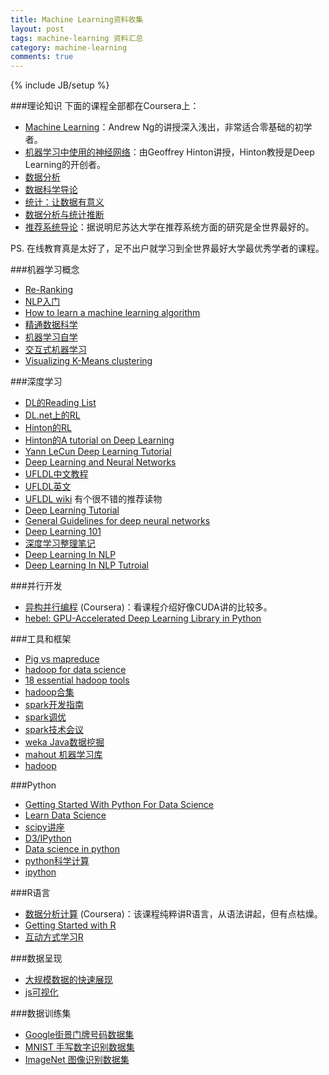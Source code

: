 ```yaml
---
title: Machine Learning资料收集
layout: post
tags: machine-learning 资料汇总
category: machine-learning
comments: true
---
```

{% include JB/setup %}


###理论知识
下面的课程全部都在Coursera上：

* [Machine Learning](https://www.coursera.org/course/ml)：Andrew Ng的讲授深入浅出，非常适合零基础的初学者。
* [机器学习中使用的神经网络](https://www.coursera.org/course/neuralnets)：由Geoffrey Hinton讲授，Hinton教授是Deep Learning的开创者。
* [数据分析](https://www.coursera.org/course/dataanalysis)
* [数据科学导论](https://www.coursera.org/course/datasci)
* [统计：让数据有意义](https://www.coursera.org/course/introstats)
* [数据分析与统计推断](https://www.coursera.org/course/statistics)
* [推荐系统导论](https://www.coursera.org/course/recsys)：据说明尼苏达大学在推荐系统方面的研究是全世界最好的。

PS. 在线教育真是太好了，足不出户就学习到全世界最好大学最优秀学者的课程。

###机器学习概念
* [Re-Ranking](http://dataiku.com/blog/2014/01/14/winning-kaggle.html)
* [NLP入门](http://nlpwp.org/book/)
* [How to learn a machine learning algorithm](http://machinelearningmastery.com/how-to-learn-a-machine-learning-algorithm/)
* [精通数据科学](https://github.com/datasciencemasters/go/)
* [机器学习自学](http://machinelearningmastery.com/self-study-guide-to-machine-learning/)
* [交互式机器学习](http://iml.media.mit.edu/)
* [Visualizing K-Means clustering](http://www.naftaliharris.com/blog/visualizing-k-means-clustering/)

###深度学习
* [DL的Reading List](http://www.iro.umontreal.ca/~lisa/twiki/bin/view.cgi/Public/ReadingOnDeepNetworks)
* [DL.net上的RL](http://deeplearning.net/reading-list/)
* [Hinton的RL](http://www.cs.toronto.edu/~hinton/deeprefs.html)
* [Hinton的A tutorial on Deep Learning](http://videolectures.net/jul09_hinton_deeplearn/)
* [Yann LeCun Deep Learning Tutorial](http://techtalks.tv/talks/deep-learning/58122/)
* [Deep Learning and Neural Networks](http://cl.naist.jp/~kevinduh/a/deep2014/)
* [UFLDL中文教程](http://deeplearning.stanford.edu/wiki/index.php/UFLDL%E6%95%99%E7%A8%8B)
* [UFLDL英文](http://ufldl.stanford.edu/tutorial/index.php/UFLDL_Tutorial)
* [UFLDL wiki](http://ufldl.stanford.edu/wiki/index.php/UFLDL_Tutorial) 有个很不错的推荐读物
* [Deep Learning Tutorial](http://deeplearning.net/tutorial/)
* [General Guidelines for deep neural networks](http://343hz.com/)
* [Deep Learning 101](http://markus.com/deep-learning-101/)
* [深度学习整理笔记](http://blog.csdn.net/zouxy09/article/details/8775360)
* [Deep Learning In NLP](http://licstar.net/archives/328)
* [Deep Learning In NLP Tutroial](http://www.socher.org/index.php/DeepLearningTutorial/DeepLearningTutorial)

###并行开发
* [异构并行编程](https://www.coursera.org/course/hetero) (Coursera)：看课程介绍好像CUDA讲的比较多。
* [hebel: GPU-Accelerated Deep Learning Library in Python](https://github.com/hannes-brt/hebel)

###工具和框架
* [Pig vs mapreduce](http://blog.mortardata.com/post/60274287605/pig-vs-mapreduce)
* [hadoop for data science](http://blog.mortardata.com/post/61501767090/hadoop-for-data-science)
* [18 essential hadoop tools](http://www.infoworld.com/slideshow/131105/18-essential-hadoop-tools-crunching-big-data-232123)
* [hadoop合集](http://www.cnblogs.com/ggjucheng/archive/2012/04/22/2465625.html)
* [spark开发指南](http://rdc.taobao.org/?p=2024)
* [spark调优](http://rdc.taobao.org/?p=2034)
* [spark技术会议](http://spark-summit.org/)
* [weka Java数据挖掘](http://www.cs.waikato.ac.nz/ml/weka/)
* [mahout 机器学习库](https://mahout.apache.org/)
* [hadoop](http://blog.fens.me/series-hadoop-family/)

###Python

* [Getting Started With Python For Data Science](https://www.kaggle.com/wiki/GettingStartedWithPythonForDataScience)
* [Learn Data Science](http://learnds.com/)
* [scipy讲座](http://scipy-lectures.github.io/)
* [D3/IPython](https://www.authorea.com/users/3/articles/3904/_show_article)
* [Data science in python](http://blog.yhathq.com/posts/data-science-in-python-tutorial.html)
* [python科学计算](https://github.com/ipython/ipython/wiki/A-gallery-of-interesting-IPython-Notebooks#scientific-computing-and-data-analysis-with-the-scipy-stack)
* [ipython](https://github.com/ipython/ipython/wiki/A-gallery-of-interesting-IPython-Notebooks)

###R语言
* [数据分析计算](https://www.coursera.org/course/compdata) (Coursera)：该课程纯粹讲R语言，从语法讲起，但有点枯燥。
* [Getting Started with R](http://trevorstephens.com/post/72916401642/titanic-getting-started-with-r)
* [互动方式学习R](https://www.datacamp.com/)

###数据呈现
* [大规模数据的快速展现](http://nanocubes.net/)
* [js可视化](http://sathomas.me/jsdataviz/)

###数据训练集
* [Google街景门牌号码数据集](http://ufldl.stanford.edu/housenumbers/)
* [MNIST 手写数字识别数据集](http://yann.lecun.com/exdb/mnist/)
* [ImageNet 图像识别数据集](http://www.image-net.org/)
